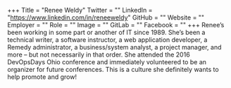 +++
Title = "Renee Weldy"
Twitter = ""
LinkedIn = "https://www.linkedin.com/in/reneeweldy"
GitHub = ""
Website = ""
Employer = ""
Role = ""
Image = ""
GitLab = ""
Facebook = ""
+++
Renee’s been working in some part or another of IT since 1989. She’s been a technical writer, a software instructor, a web application developer, a Remedy administrator, a business/system analyst, a project manager, and more – but not necessarily in that order. She attended the 2016 DevOpsDays Ohio conference and immediately volunteered to be an organizer for future conferences.  This is a culture she definitely wants to help promote and grow!